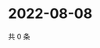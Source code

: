 # 2022-08-08

共 0 条

<!-- BEGIN WEIBO -->
<!-- 最后更新时间 Mon Aug 08 2022 23:18:36 GMT+0800 (China Standard Time) -->

<!-- END WEIBO -->
